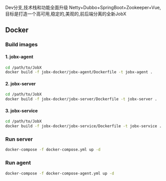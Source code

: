 
Dev分支,技术栈和功能全面升级
    Netty+Dubbo+SpringBoot+Zookeeper+Vue,目标是打造一个高可用,稳定的,美观的,前后端分离的全新JobX
    
    
## Docker

### Build images

#### 1. jobx-agent

```bash
cd /path/to/JobX
docker build -f jobx-docker/jobx-agent/Dockerfile -t jobx-agent .
```

#### 2. jobx-server

```bash
cd /path/to/JobX
docker build -f jobx-docker/jobx-server/Dockerfile -t jobx-server .
```

#### 3. jobx-service    

```bash
cd /path/to/JobX
docker build -f jobx-docker/jobx-service/Dockerfile -t jobx-service .
```

### Run server

```bash
docker-compose -f docker-compose.yml up -d
```

### Run agent

```bash
docker-compose -f docker-compose-agent.yml up -d
```
